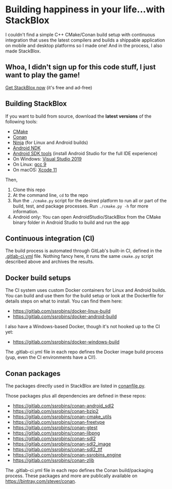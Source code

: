 # Building happiness in your life...with StackBlox
I couldn't find a simple C++ CMake/Conan build setup with continuous integration that uses the latest compilers and builds a shippable application on mobile and desktop platforms so I made one! And in the process, I also made StackBlox.

## Whoa, I didn't sign up for this code stuff, I just want to play the game!
[Get StackBlox now](http://dnqpy.com/stackblox/)
(it's free and ad-free)

## Building StackBlox
If you want to build from source, download the **latest versions** of the following tools:
*  [CMake](https://cmake.org/download/)
*  [Conan](https://conan.io/downloads.html)
*  [Ninja](https://github.com/ninja-build/ninja/releases) (for Linux and Android builds)
*  [Android NDK](https://developer.android.com/ndk/downloads)
*  [Android SDK tools](https://developer.android.com/studio) (install Android Studio for the full IDE experience)
*  On Windows: [Visual Studio 2019](https://visualstudio.microsoft.com/vs/)
*  On Linux: [gcc 9](https://hub.docker.com/_/gcc)
*  On macOS: [Xcode 11](https://apps.apple.com/us/app/xcode/id497799835?mt=12)

Then,
1. Clone this repo
1. At the command line, `cd` to the repo
1. Run the `./cmake.py` script for the desired platform to run all or part of the build, test, and package processes. Run `./cmake.py -h` for more information.
1. Android only: You can open AndroidStudio/StackBlox from the CMake binary folder in Android Studio to build and run the app

## Continuous integration (CI)
The build process is automated through GitLab's built-in CI, defined in the [.gitlab-ci.yml](https://gitlab.com/ssrobins/stackblox/blob/master/.gitlab-ci.yml) file. Nothing fancy here, it runs the same `cmake.py` script described above and archives the results.

## Docker build setups
The CI system uses custom Docker containers for Linux and Android builds. You can build and use them for the build setup or look at the Dockerfile for details steps on what to install. You can find them here:
* https://gitlab.com/ssrobins/docker-linux-build
* https://gitlab.com/ssrobins/docker-android-build

I also have a Windows-based Docker, though it's not hooked up to the CI yet:
* https://gitlab.com/ssrobins/docker-windows-build

The .gitlab-ci.yml file in each repo defines the Docker image build process (yup, even the CI environments have a CI!).

## Conan packages
The packages directly used in StackBlox are listed in [conanfile.py](https://gitlab.com/ssrobins/stackblox/blob/master/conanfile.py).

Those packages plus all dependencies are defined in these repos:
* https://gitlab.com/ssrobins/conan-android_sdl2
* https://gitlab.com/ssrobins/conan-bzip2
* https://gitlab.com/ssrobins/conan-cmake_utils
* https://gitlab.com/ssrobins/conan-freetype
* https://gitlab.com/ssrobins/conan-gtest
* https://gitlab.com/ssrobins/conan-libpng
* https://gitlab.com/ssrobins/conan-sdl2
* https://gitlab.com/ssrobins/conan-sdl2_image
* https://gitlab.com/ssrobins/conan-sdl2_ttf
* https://gitlab.com/ssrobins/conan-ssrobins_engine
* https://gitlab.com/ssrobins/conan-zlib

The .gitlab-ci.yml file in each repo defines the Conan build/packaging process. These packages and more are publically available on https://bintray.com/stever/conan.
